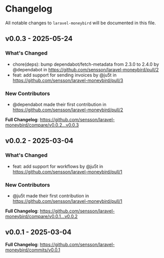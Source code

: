 # Changelog

All notable changes to `laravel-moneybird` will be documented in this file.

## v0.0.3 - 2025-05-24

### What's Changed

* chore(deps): bump dependabot/fetch-metadata from 2.3.0 to 2.4.0 by @dependabot in https://github.com/sensson/laravel-moneybird/pull/2
* feat: add support for sending invoices by @ju5t in https://github.com/sensson/laravel-moneybird/pull/3

### New Contributors

* @dependabot made their first contribution in https://github.com/sensson/laravel-moneybird/pull/2

**Full Changelog**: https://github.com/sensson/laravel-moneybird/compare/v0.0.2...v0.0.3

## v0.0.2 - 2025-03-04

### What's Changed

* feat: add support for workflows by @ju5t in https://github.com/sensson/laravel-moneybird/pull/1

### New Contributors

* @ju5t made their first contribution in https://github.com/sensson/laravel-moneybird/pull/1

**Full Changelog**: https://github.com/sensson/laravel-moneybird/compare/v0.0.1...v0.0.2

## v0.0.1 - 2025-03-04

**Full Changelog**: https://github.com/sensson/laravel-moneybird/commits/v0.0.1
